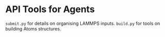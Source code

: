 # API Tools for Agents

`submit.py` for details on organising LAMMPS inputs.
`build.py` for tools on building Atoms structures.
